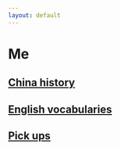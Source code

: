 ```yaml
---
layout: default
---
```

# Me
## [China history](./history.md)
## [English vocabularies](./vocabulary.md)
## [Pick ups](./pickups.md)
